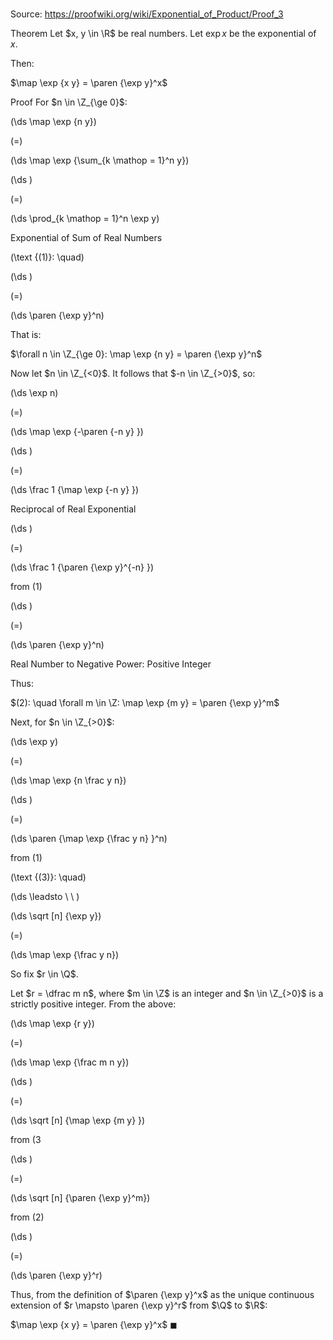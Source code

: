# 

Source: https://proofwiki.org/wiki/Exponential_of_Product/Proof_3

Theorem
Let $x, y \in \R$ be real numbers.
Let $\exp x$ be the exponential of $x$.

Then:

$\map \exp {x y} = \paren {\exp y}^x$


Proof
For $n \in \Z_{\ge 0}$:














\(\ds \map \exp {n y}\)

\(=\)







\(\ds \map \exp {\sum_{k \mathop = 1}^n y}\)




















\(\ds \)

\(=\)







\(\ds \prod_{k \mathop = 1}^n \exp y\)





Exponential of Sum of Real Numbers




\(\text {(1)}: \quad\)









\(\ds \)

\(=\)







\(\ds \paren {\exp y}^n\)










That is:

$\forall n \in \Z_{\ge 0}: \map \exp {n y} = \paren {\exp y}^n$

Now let $n \in \Z_{<0}$.
It follows that $-n \in \Z_{>0}$, so:














\(\ds \exp n\)

\(=\)







\(\ds \map \exp {-\paren {-n y} }\)




















\(\ds \)

\(=\)







\(\ds \frac 1 {\map \exp {-n y} }\)





Reciprocal of Real Exponential














\(\ds \)

\(=\)







\(\ds \frac 1 {\paren {\exp y}^{-n} }\)





from $(1)$














\(\ds \)

\(=\)







\(\ds \paren {\exp y}^n\)





Real Number to Negative Power: Positive Integer




Thus:

$(2): \quad \forall m \in \Z: \map \exp {m y} = \paren {\exp y}^m$

Next, for $n \in \Z_{>0}$:














\(\ds \exp y\)

\(=\)







\(\ds \map \exp {n \frac y n}\)




















\(\ds \)

\(=\)







\(\ds \paren {\map \exp {\frac y n} }^n\)





from $(1)$




\(\text {(3)}: \quad\)



\(\ds \leadsto \ \ \)





\(\ds \sqrt [n] {\exp y}\)

\(=\)







\(\ds \map \exp {\frac y n}\)









So fix $r \in \Q$.

Let $r = \dfrac m n$, where $m \in \Z$ is an integer and $n \in \Z_{>0}$ is a strictly positive integer.
From the above:














\(\ds \map \exp {r y}\)

\(=\)







\(\ds \map \exp {\frac m n y}\)




















\(\ds \)

\(=\)







\(\ds \sqrt [n] {\map \exp {m y} }\)





from $(3$














\(\ds \)

\(=\)







\(\ds \sqrt [n] {\paren {\exp y}^m}\)





from $(2)$














\(\ds \)

\(=\)







\(\ds \paren {\exp y}^r\)










Thus, from the definition of $\paren {\exp y}^x$ as the unique continuous extension of $r \mapsto \paren {\exp y}^r$ from $\Q$ to $\R$:

$\map \exp {x y} = \paren {\exp y}^x$
$\blacksquare$





